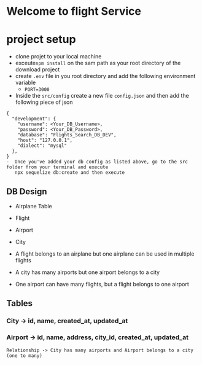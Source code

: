 # Welcome to flight Service

# project setup
- clone projet to your local machine
- exceute`npm install` on the sam path as your root directory of the download project
- create `.env` file in you root directory and add the following environment variable
    - `PORT=3000`
- Inside the `src/config` create a new file `config.json` and then add the following piece of json
```
{
  "development": {
    "username": <Your_DB_Username>,
    "password": <Your_DB_Password>,
    "database": "Flights_Search_DB_DEV",
    "host": "127.0.0.1",
    "dialect": "mysql"
  },
}
-  Once you've added your db config as listed above, go to the src folder from your terminal and execute
   npx sequelize db:create and then execute
```     



## DB Design
  - Airplane Table
  - Flight
  - Airport
  - City 

  - A flight belongs to an airplane but one airplane can be used in multiple flights
  - A city has many airports but one airport belongs to a city
  - One airport can have many flights, but a flight belongs to one airport


  
## Tables

### City -> id, name, created_at, updated_at
### Airport -> id, name, address, city_id, created_at, updated_at
    Relationship -> City has many airports and Airport belongs to a city (one to many)